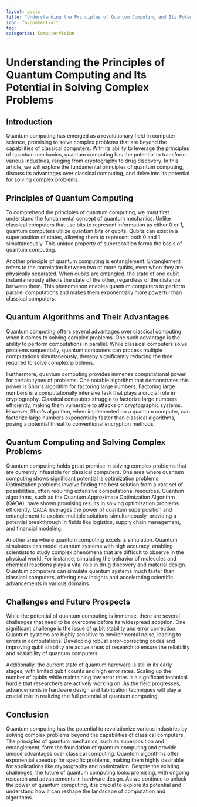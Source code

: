 ```yaml
---
layout: posts
title: "Understanding the Principles of Quantum Computing and Its Potential in Solving Complex Problems"
icon: fa-comment-alt
tag:      
categories: ComputerVision
---
```



# Understanding the Principles of Quantum Computing and Its Potential in Solving Complex Problems

## Introduction

Quantum computing has emerged as a revolutionary field in computer science, promising to solve complex problems that are beyond the capabilities of classical computers. With its ability to leverage the principles of quantum mechanics, quantum computing has the potential to transform various industries, ranging from cryptography to drug discovery. In this article, we will explore the fundamental principles of quantum computing, discuss its advantages over classical computing, and delve into its potential for solving complex problems.

## Principles of Quantum Computing

To comprehend the principles of quantum computing, we must first understand the fundamental concept of quantum mechanics. Unlike classical computers that use bits to represent information as either 0 or 1, quantum computers utilize quantum bits or qubits. Qubits can exist in a superposition of states, allowing them to represent both 0 and 1 simultaneously. This unique property of superposition forms the basis of quantum computing.

Another principle of quantum computing is entanglement. Entanglement refers to the correlation between two or more qubits, even when they are physically separated. When qubits are entangled, the state of one qubit instantaneously affects the state of the other, regardless of the distance between them. This phenomenon enables quantum computers to perform parallel computations and makes them exponentially more powerful than classical computers.

## Quantum Algorithms and Their Advantages

Quantum computing offers several advantages over classical computing when it comes to solving complex problems. One such advantage is the ability to perform computations in parallel. While classical computers solve problems sequentially, quantum computers can process multiple computations simultaneously, thereby significantly reducing the time required to solve complex problems.

Furthermore, quantum computing provides immense computational power for certain types of problems. One notable algorithm that demonstrates this power is Shor's algorithm for factoring large numbers. Factoring large numbers is a computationally intensive task that plays a crucial role in cryptography. Classical computers struggle to factorize large numbers efficiently, making them vulnerable to attacks on cryptographic systems. However, Shor's algorithm, when implemented on a quantum computer, can factorize large numbers exponentially faster than classical algorithms, posing a potential threat to conventional encryption methods.

## Quantum Computing and Solving Complex Problems

Quantum computing holds great promise in solving complex problems that are currently infeasible for classical computers. One area where quantum computing shows significant potential is optimization problems. Optimization problems involve finding the best solution from a vast set of possibilities, often requiring extensive computational resources. Quantum algorithms, such as the Quantum Approximate Optimization Algorithm (QAOA), have shown promising results in solving optimization problems efficiently. QAOA leverages the power of quantum superposition and entanglement to explore multiple solutions simultaneously, providing a potential breakthrough in fields like logistics, supply chain management, and financial modeling.

Another area where quantum computing excels is simulation. Quantum simulators can model quantum systems with high accuracy, enabling scientists to study complex phenomena that are difficult to observe in the physical world. For instance, simulating the behavior of molecules and chemical reactions plays a vital role in drug discovery and material design. Quantum computers can simulate quantum systems much faster than classical computers, offering new insights and accelerating scientific advancements in various domains.

## Challenges and Future Prospects

While the potential of quantum computing is immense, there are several challenges that need to be overcome before its widespread adoption. One significant challenge is the issue of qubit stability and error correction. Quantum systems are highly sensitive to environmental noise, leading to errors in computations. Developing robust error-correcting codes and improving qubit stability are active areas of research to ensure the reliability and scalability of quantum computers.

Additionally, the current state of quantum hardware is still in its early stages, with limited qubit counts and high error rates. Scaling up the number of qubits while maintaining low error rates is a significant technical hurdle that researchers are actively working on. As the field progresses, advancements in hardware design and fabrication techniques will play a crucial role in realizing the full potential of quantum computing.

## Conclusion

Quantum computing has the potential to revolutionize various industries by solving complex problems beyond the capabilities of classical computers. The principles of quantum mechanics, such as superposition and entanglement, form the foundation of quantum computing and provide unique advantages over classical computing. Quantum algorithms offer exponential speedup for specific problems, making them highly desirable for applications like cryptography and optimization. Despite the existing challenges, the future of quantum computing looks promising, with ongoing research and advancements in hardware design. As we continue to unlock the power of quantum computing, it is crucial to explore its potential and understand how it can reshape the landscape of computation and algorithms.